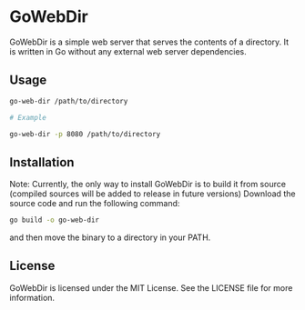 # GoWebDir

GoWebDir is a simple web server that serves the contents of a directory. It is written in Go without any external web server dependencies.

## Usage

``` bash
go-web-dir /path/to/directory

# Example

go-web-dir -p 8080 /path/to/directory
```

## Installation

Note: Currently, the only way to install GoWebDir is to build it from source (compiled sources will be added to release in future versions) Download the source code and run the following command:

``` bash
go build -o go-web-dir
```

and then move the binary to a directory in your PATH.

## License

GoWebDir is licensed under the MIT License. See the LICENSE file for more information.